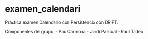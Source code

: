 # examen_calendari

Práctica examen Calendario con Persistencia con DRIFT.

Componentes del grupo:
    - Pau Carmona
    - Jordi Pascual
    - Raul Tadeo